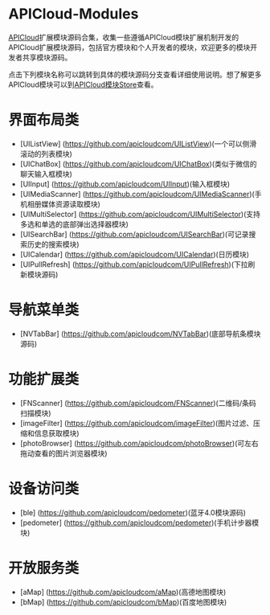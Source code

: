 # APICloud-Modules
[APICloud](https://www.apicloud.com)扩展模块源码合集，收集一些遵循APICloud模块扩展机制开发的APICloud扩展模块源码，包括官方模块和个人开发者的模块，欢迎更多的模块开发者共享模块源码。

点击下列模块名称可以跳转到具体的模块源码分支查看详细使用说明。想了解更多APICloud模块可以到[APICloud模块Store](https://www.apicloud.com/modulestore)查看。

# 界面布局类
- [UIListView] (https://github.com/apicloudcom/UIListView)(一个可以侧滑滚动的列表模块)
- [UIChatBox] (https://github.com/apicloudcom/UIChatBox)(类似于微信的聊天输入框模块)
- [UIInput] (https://github.com/apicloudcom/UIInput)(输入框模块)
- [UIMediaScanner] (https://github.com/apicloudcom/UIMediaScanner)(手机相册媒体资源读取模块)
- [UIMultiSelector] (https://github.com/apicloudcom/UIMultiSelector)(支持多选和单选的底部弹出选择器模块)
- [UISearchBar] (https://github.com/apicloudcom/UISearchBar)(可记录搜索历史的搜索模块)
- [UICalendar] (https://github.com/apicloudcom/UICalendar)(日历模块)
- [UIPullRefresh] (https://github.com/apicloudcom/UIPullRefresh)(下拉刷新模块源码)

# 导航菜单类
- [NVTabBar] (https://github.com/apicloudcom/NVTabBar)(底部导航条模块源码)

# 功能扩展类
- [FNScanner] (https://github.com/apicloudcom/FNScanner)(二维码/条码扫描模块)
- [imageFilter] (https://github.com/apicloudcom/imageFilter)(图片过滤、压缩和信息获取模块)
- [photoBrowser] (https://github.com/apicloudcom/photoBrowser)(可左右拖动查看的图片浏览器模块)

# 设备访问类
- [ble] (https://github.com/apicloudcom/pedometer)(蓝牙4.0模块源码)
- [pedometer] (https://github.com/apicloudcom/pedometer)(手机计步器模块)

# 开放服务类
- [aMap] (https://github.com/apicloudcom/aMap)(高德地图模块)
- [bMap] (https://github.com/apicloudcom/bMap)(百度地图模块)
